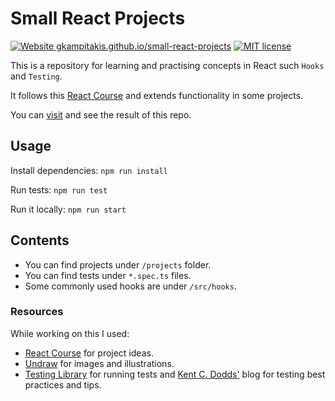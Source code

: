 # Small React Projects

[![Website gkampitakis.github.io/small-react-projects](https://img.shields.io/website-up-down-green-red/https/gkampitakis.github.io/small-react-projects.svg)](https://gkampitakis.github.io/small-react-projects/)
[![MIT license](https://img.shields.io/badge/License-MIT-blue.svg)](https://lbesson.mit-license.org/)


This is a repository for learning and practising concepts in React such `Hooks` and `Testing`.

It follows this [React Course](https://www.youtube.com/watch?v=a_7Z7C_JCyo) and extends functionality in some projects.

You can [visit](https://gkampitakis.github.io/small-react-projects) and see the result of this repo.

## Usage

Install dependencies: `npm run install`

Run tests: `npm run test`

Run it locally: `npm run start`

## Contents

- You can find projects under `/projects` folder.
- You can find tests under `*.spec.ts` files.
- Some commonly used hooks are under `/src/hooks`.

### Resources

While working on this I used: 

- [React Course](https://www.youtube.com/watch?v=a_7Z7C_JCyo) for project ideas.
- [Undraw](https://undraw.co/illustrations) for images and illustrations.
- [Testing Library](https://testing-library.com/) for running tests and 
[Kent C. Dodds'](https://kentcdodds.com/blog/) blog for testing best practices and tips.